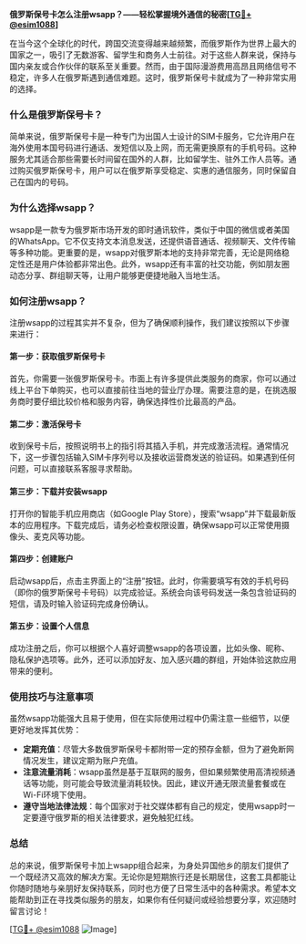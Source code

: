 **俄罗斯保号卡怎么注册wsapp？——轻松掌握境外通信的秘密[[TG💪+ @esim1088](https://t.me/s/esim1088)]**

在当今这个全球化的时代，跨国交流变得越来越频繁，而俄罗斯作为世界上最大的国家之一，吸引了无数游客、留学生和商务人士前往。对于这些人群来说，保持与国内亲友或合作伙伴的联系至关重要。然而，由于国际漫游费用高昂且网络信号不稳定，许多人在俄罗斯遇到通信难题。这时，俄罗斯保号卡就成为了一种非常实用的选择。

### 什么是俄罗斯保号卡？

简单来说，俄罗斯保号卡是一种专门为出国人士设计的SIM卡服务，它允许用户在海外使用本国号码进行通话、发短信以及上网，而无需更换原有的手机号码。这种服务尤其适合那些需要长时间留在国外的人群，比如留学生、驻外工作人员等。通过购买俄罗斯保号卡，用户可以在俄罗斯享受稳定、实惠的通信服务，同时保留自己在国内的号码。

### 为什么选择wsapp？

wsapp是一款专为俄罗斯市场开发的即时通讯软件，类似于中国的微信或者美国的WhatsApp。它不仅支持文本消息发送，还提供语音通话、视频聊天、文件传输等多种功能。更重要的是，wsapp对俄罗斯本地的支持非常完善，无论是网络稳定性还是用户体验都非常出色。此外，wsapp还有丰富的社交功能，例如朋友圈动态分享、群组聊天等，让用户能够更便捷地融入当地生活。

### 如何注册wsapp？

注册wsapp的过程其实并不复杂，但为了确保顺利操作，我们建议按照以下步骤来进行：

#### 第一步：获取俄罗斯保号卡
首先，你需要一张俄罗斯保号卡。市面上有许多提供此类服务的商家，你可以通过线上平台下单购买，也可以直接前往当地的营业厅办理。需要注意的是，在挑选服务商时要仔细比较价格和服务内容，确保选择性价比最高的产品。

#### 第二步：激活保号卡
收到保号卡后，按照说明书上的指引将其插入手机，并完成激活流程。通常情况下，这一步骤包括输入SIM卡序列号以及接收运营商发送的验证码。如果遇到任何问题，可以直接联系客服寻求帮助。

#### 第三步：下载并安装wsapp
打开你的智能手机应用商店（如Google Play Store），搜索“wsapp”并下载最新版本的应用程序。下载完成后，请务必检查权限设置，确保wsapp可以正常使用摄像头、麦克风等功能。

#### 第四步：创建账户
启动wsapp后，点击主界面上的“注册”按钮。此时，你需要填写有效的手机号码（即你的俄罗斯保号卡号码）以完成验证。系统会向该号码发送一条包含验证码的短信，请及时输入验证码完成身份确认。

#### 第五步：设置个人信息
成功注册之后，你可以根据个人喜好调整wsapp的各项设置，比如头像、昵称、隐私保护选项等。此外，还可以添加好友、加入感兴趣的群组，开始体验这款应用带来的便利。

### 使用技巧与注意事项

虽然wsapp功能强大且易于使用，但在实际使用过程中仍需注意一些细节，以便更好地发挥其优势：

- **定期充值**：尽管大多数俄罗斯保号卡都附带一定的预存金额，但为了避免断网情况发生，建议定期为账户充值。
- **注意流量消耗**：wsapp虽然是基于互联网的服务，但如果频繁使用高清视频通话等功能，则可能会导致流量消耗较快。因此，建议开通无限流量套餐或在Wi-Fi环境下使用。
- **遵守当地法律法规**：每个国家对于社交媒体都有自己的规定，使用wsapp时一定要遵守俄罗斯的相关法律要求，避免触犯红线。

### 总结

总的来说，俄罗斯保号卡加上wsapp组合起来，为身处异国他乡的朋友们提供了一个既经济又高效的解决方案。无论你是短期旅行还是长期居住，这套工具都能让你随时随地与亲朋好友保持联系，同时也方便了日常生活中的各种需求。希望本文能帮助到正在寻找类似服务的朋友，如果你有任何疑问或经验想要分享，欢迎随时留言讨论！

[[TG💪+ @esim1088](https://t.me/s/esim1088) ![Image](https://i.postimg.cc/4NQfJmqS/Snipaste-2025-05-13-00-14-12.png)]